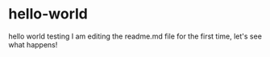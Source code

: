 # hello-world
hello world testing
I am editing the readme.md file for the first time, let's see what happens!
